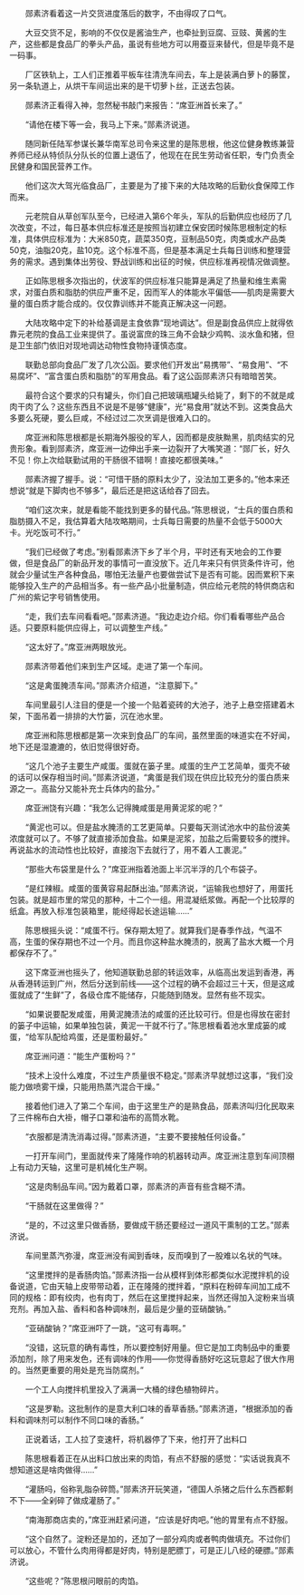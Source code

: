 　　郧素济看着这一片交货进度落后的数字，不由得叹了口气。

　　大豆交货不足，影响的不仅仅是酱油生产，也牵扯到豆腐、豆豉、黄酱的生产，这些都是食品厂的拳头产品，虽说有些地方可以用蚕豆来替代，但是毕竟不是一码事。

　　厂区铁轨上，工人们正推着平板车往清洗车间去，车上是装满白萝卜的藤筐，另一条轨道上，从烘干车间运出来的是干切萝卜丝，正送去包装。

　　郧素济正看得入神，忽然秘书敲门来报告：“席亚洲首长来了。”

　　“请他在楼下等一会，我马上下来。”郧素济说道。

　　随同新任陆军参谋长兼华南军总司令来这里的是陈思根，他这位健身教练兼营养师已经从特侦队分队长的位置上退伍了，他现在在民生劳动省任职，专门负责全民健身和国民营养工作。

　　他们这次大驾光临食品厂，主要是为了接下来的大陆攻略的后勤伙食保障工作而来。

　　元老院自从草创军队至今，已经进入第6个年头，军队的后勤供应也经历了几次改变，不过，每日基本供应标准还是按照当初建立保安团时候陈思根制定的标准，具体供应标准为：大米850克，蔬菜350克，豆制品50克，肉类或水产品类50克，油脂20克，盐10克。这个标准不高，但是基本满足士兵每日训练和整理营务的需求。遇到集体出劳役、野战训练和出征的时候，供应标准再视情况做调整。

　　正如陈思根多次指出的，伏波军的供应标准只能算是满足了热量和维生素需求，对蛋白质和脂肪的供应严重不足，因而军人的体能水平偏低――肌肉是需要大量的蛋白质才能合成的。仅仅靠训练并不能真正解决这一问题。

　　大陆攻略中定下的补给基调是主食依靠“现地调达”。但是副食品供应上就得依靠元老院的食品工业来提供了。虽说富庶的珠三角不会缺少鸡鸭、淡水鱼和猪，但是卫生部门依旧对现地调达动物性食物持谨慎态度。

　　联勤总部向食品厂发了几次公函。要求他们开发出“易携带”、“易食用”、“不易腐坏”、“富含蛋白质和脂肪”的军用食品。看了这公函郧素济只有暗暗苦笑。

　　最符合这个要求的只有罐头，你们自己把玻璃瓶罐头给毙了，剩下的不就是咸肉干肉了么？这些东西且不说是不是够“健康”，光“易食用”就达不到。这类食品大多要么死硬，要么巨咸，不经过过二次烹调是很难入口的。

　　席亚洲和陈思根都是长期海外服役的军人，因而都是皮肤黝黑，肌肉结实的兄贵形象。看到郧素济，席亚洲一边伸出手来一边裂开了大嘴笑道：“郧厂长，好久不见！你上次给联勤试用的干肠很不错啊！直接吃都很美味。”

　　郧素济握了握手。说：“可惜干肠的原料太少了，没法加工更多的。”他本来还想说“就是下脚肉也不够多”，最后还是把这话给吞了回去。

　　“咱们这次来，就是看能不能找到更多的替代品。”陈思根说，“士兵的蛋白质和脂肪摄入不足，我估算着大陆攻略期间，士兵每日需要的热量不会低于5000大卡。光吃饭可不行。”

　　“我们已经做了考虑。”别看郧素济下乡了半个月，平时还有天地会的工作要做，但是食品厂的新品开发的事情可一直没放下。近几年来只有供货条件许可，他就会少量试生产各种食品，哪怕无法量产也要做尝试下是否有可能。因而累积下来能够投入生产的产品相当多。有一些产品小批量制造，供应给元老院的特供商店和广州的紫记字号销售使用。

　　“走，我们去车间看看吧。”郧素济道。“我边走边介绍。你们看看哪些产品合适。只要原料能供应得上，可以调整生产线。”

　　“这太好了。”席亚洲两眼放光。

　　郧素济带着他们来到生产区域。走进了第一个车间。

　　“这是禽蛋腌渍车间。”郧素济介绍道，“注意脚下。”

　　车间里最引人注目的便是一个接一个贴着瓷砖的大池子，池子上悬空搭建着木架，下面吊着一排排的大竹篓，沉在池水里。

　　席亚洲和陈思根都是第一次来到食品厂的车间，虽然里面的味道实在不好闻，地下还是湿漉漉的，依旧觉得很好奇。

　　“这几个池子主要生产咸蛋。蛋就在篓子里。咸蛋的生产工艺简单，蛋壳不破的话可以保存相当时间。”郧素济说道，“禽蛋是我们现在供应比较充分的蛋白质来源之一。高盐分又能补充士兵体内的盐分。”

　　席亚洲饶有兴趣：“我怎么记得腌咸蛋是用黄泥浆的呢？”

　　“黄泥也可以。但是盐水腌渍的工艺更简单。只要每天测试池水中的盐份波美浓度就可以了。不够了就直接添加食盐。如果是泥浆，加盐之后需要较多的搅拌。再说盐水的流动性也比较好，直接泡下去就行了，用不着人工裹泥。”

　　“那些大布袋里是什么？”席亚洲指着池面上半沉半浮的几个布袋子。

　　“是红辣椒。咸蛋的蛋黄容易起酥出油。”郧素济说，“运输我也想好了，用蛋托包装。就是超市里的常见的那种，十二个一组。用混凝纸浆做。再配一个比较厚的纸盒。再放入标准包装箱里，能经得起长途运输……”

　　陈思根摇头说：“咸蛋不行。保存期太短了。就算我们是春季作战，气温不高，生蛋的保存期也不过一个月。而且你这种盐水腌渍的，脱离了盐水大概一个月都保存不了。”

　　这下席亚洲也摇头了，他知道联勤总部的转运效率，从临高出发运到香港，再从香港转运到广州，然后分送到前线――这个过程的确不会超过三十天，但是这咸蛋就成了“生鲜”了，各级仓库不能储存，只能随到随发。显然有些不现实。

　　“如果说要配发咸蛋，用黄泥腌渍法的咸蛋的还比较可行。但是也得放在密封的篓子中运输，如果单独包装，黄泥一干就不行了。”陈思根看着池水里成篓的咸蛋，“给军队配给鸡蛋，还是蛋粉最好。”

　　席亚洲问道：“能生产蛋粉吗？”

　　“技术上没什么难度，不过生产质量很不稳定。”郧素济早就想过这事，“我们没能力做喷雾干燥，只能用热蒸汽混合干燥。”

　　接着他们进入了第二个车间，由于这里生产的是熟食品，郧素济叫归化民取来了三件棉布白大褂，帽子口罩和油布的高筒水靴。

　　“衣服都是清洗消毒过得。”郧素济道，“主要不要接触任何设备。”

　　一打开车间门，里面就传来了隆隆作响的机器转动声。席亚洲注意到车间顶棚上有动力天轴，这里可是机械化生产啊。

　　“这是肉制品车间。”因为戴着口罩，郧素济的声音有些含糊不清。

　　“干肠就在这里做得？”

　　“是的，不过这里只做香肠，要做成干肠还要经过一道风干熏制的工艺。”郧素济说。

　　车间里蒸汽弥漫，席亚洲没有闻到香味，反而嗅到了一股难以名状的气味。

　　“这里搅拌的是香肠肉馅。”郧素济指一台从模样到体形都类似水泥搅拌机的设备说道，它由天轴上皮带带动着，正在隆隆的搅拌着，“原料在粉碎车间加工成不同的规格：即有绞肉，也有肉丁，然后在这里搅拌起来，当然还得加入淀粉来当填充剂。再加入盐、香料和各种调味剂，最后是少量的亚硝酸钠。”

　　“亚硝酸钠？”席亚洲吓了一跳，“这可有毒啊。”

　　“没错，这玩意的确有毒性，所以要控制好用量。但它是加工肉制品中的重要添加剂，除了用来发色，还有调味的作用――你觉得香肠好吃这玩意起了很大作用的。当然更重要的用处是充当防腐剂。”

　　一个工人向搅拌机里投入了满满一大桶的绿色植物碎片。

　　“这是罗勒。这批制作的是意大利口味的香草香肠。”郧素济道，“根据添加的香料和调味剂可以制作不同口味的香肠。”

　　正说着话，工人拉了变速杆，将机器停了下来，他打开了出料口

　　陈思根看着正在从出料口放出来的肉馅，有点不舒服的感觉：“实话说我真不想知道这是啥肉做得……”

　　“灌肠吗，俗称乳脂杂碎筒。”郧素济开玩笑道，“德国人杀猪之后什么东西都剩不下――全剁碎了做成灌肠了。”

　　“南海那商店卖的，”席亚洲赶紧问道，“应该是好肉吧。”他的胃里有点不舒服。

　　“这个自然了。淀粉还是加的，还加了一部分鸡肉或者鸭肉做填充。不过你们可以放心，不管什么肉用得都是好肉，特别是肥膘丁，可是正儿八经的硬膘。”郧素济说。

　　“这些呢？”陈思根问眼前的肉馅。
